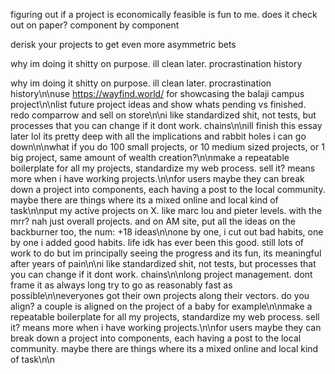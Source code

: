 figuring out if a project is economically feasible is fun to me. does it check out on paper? component by component

derisk your projects to get even more asymmetric bets


why im doing it shitty on purpose. ill clean later. procrastination history

why im doing it shitty on purpose. ill clean later. procrastination history\n\nuse https://wayfind.world/ for showcasing the balaji campus project\n\nlist future project ideas and show whats pending vs finished. redo comparrow and sell on store\n\ni like standardized shit, not tests, but processes that you can change if it dont work. chains\n\nill finish this essay later lol its pretty deep with all the implications and rabbit holes i can go down\n\nwhat if you do 100 small projects, or 10 medium sized projects, or 1 big project, same amount of wealth creation?\n\nmake a repeatable boilerplate for all my projects, standardize my web process. sell it? means more when i have working projects.\n\nfor users maybe they can break down a project into components, each having a post to the local community. maybe there are things where its a mixed online and local kind of task\n\nput my active projects on X. like marc lou and pieter levels. with the mrr? nah just overall projects. and on AM site, put all the ideas on the backburner too, the num: +18 ideas\n\none by one, i cut out bad habits, one by one i added good habits. life idk has ever been this good. still lots of work to do but im principally seeing the progress and its fun, its meaningful after years of pain\n\ni like standardized shit, not tests, but processes that you can change if it dont work. chains\n\nlong project management. dont frame it as always long try to go as reasonably fast as possible\n\neveryones got their own projects along their vectors. do you align? a couple is aligned on the project of a baby for example\n\nmake a repeatable boilerplate for all my projects, standardize my web process. sell it? means more when i have working projects.\n\nfor users maybe they can break down a project into components, each having a post to the local community. maybe there are things where its a mixed online and local kind of task\n\n